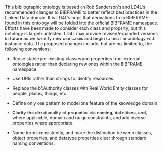 This bibliographic ontology is based on Rob Sanderson's and LD4L's 
recommended changes to BIBFRAME to better reflect best practices in the Linked 
Data domain. It is LD4L’s hope that derivations from BIBFRAME found in this 
ontology will be folded into the official BIBFRAME namespace. Efforts have been 
made to consider each class and property, but this ontology is largely untested. 
LD4L may provide revised/expanded versions in future as we identify new use 
cases and begin to test the ontology with instance data. The proposed changes 
include, but are not limited to, the following conventions:

* Reuse stable pre-existing classes and properties from external ontologies 
rather than declaring new ones within the BIBFRAME namespace.

* Use URIs rather than strings to identify resources.

* Replace the bf:Authority classes with Real World Entity classes for people, 
places, things, etc. 

* Define only one pattern to model one feature of the knowledge domain.

* Clarify the directionality of properties via naming, definitions, and, where 
applicable, domain and range constraints, and add inverse properties where 
appropriate. 

* Name terms consistently, and make the distinction between classes, object 
properties, and datatype properties clear through standard naming conventions.

